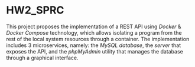 # HW2_SPRC

This project proposes the implementation of a REST API using *Docker* & *Docker Compose* technology, which allows isolating a program from the rest of the local system resources through a container. The implementation includes 3 microservices, namely: the *MySQL database*, the *server* that exposes the API, and the *phpMyAdmin* utility that manages the database through a graphical interface.
